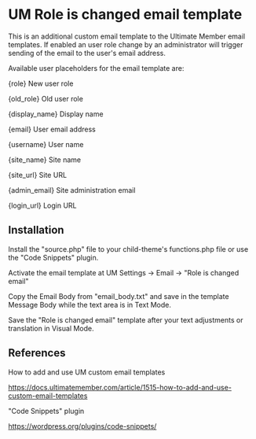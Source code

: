 # UM Role is changed email template

This is an additional custom email template to the Ultimate Member email templates.
If enabled an user role change by an administrator will trigger sending of the email to the user's email address.

Available user placeholders for the email template are:

{role}         New user role 

{old_role}     Old user role

{display_name} Display name

{email}        User email address

{username}     User name

{site_name}    Site name

{site_url}     Site URL

{admin_email}  Site administration email

{login_url}    Login URL

## Installation

Install the "source.php" file to your child-theme's functions.php file or use the "Code Snippets" plugin.

Activate the email template at UM Settings -> Email -> "Role is changed email"

Copy the Email Body from "email_body.txt" and save in the template Message Body while the text area is in Text Mode.

Save the "Role is changed email" template after your text adjustments or translation in Visual Mode.

## References

How to add and use UM custom email templates

https://docs.ultimatemember.com/article/1515-how-to-add-and-use-custom-email-templates

"Code Snippets" plugin

https://wordpress.org/plugins/code-snippets/
